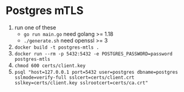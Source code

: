 # Postgres mTLS

1. run one of these
    - `go run main.go` need golang >= 1.18
    - `./generate.sh` need openssl >= 3
2. `docker build -t postgres-mtls .`
3. `docker run --rm -p 5432:5432 -e POSTGRES_PASSWORD=password postgres-mtls`
4. `chmod 600 certs/client.key`
5. `psql "host=127.0.0.1 port=5432 user=postgres dbname=postgres sslmode=verify-full sslcert=certs/client.crt sslkey=certs/client.key sslrootcert=certs/ca.crt"`
